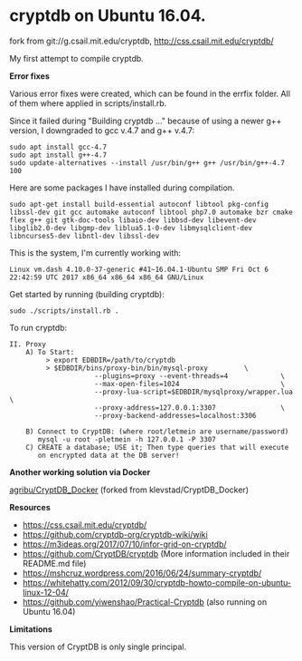 # cryptdb on Ubuntu 16.04.
fork from git://g.csail.mit.edu/cryptdb, http://css.csail.mit.edu/cryptdb/

My first attempt to compile cryptdb. 

**Error fixes**

Various error fixes were created, which can be found in the errfix folder. 
All of them where applied in scripts/install.rb.

Since it failed during "Building cryptdb ..." because of using a newer g++ version, I downgraded to gcc v.4.7 and g++ v.4.7:
```
sudo apt install gcc-4.7
sudo apt install g++-4.7
sudo update-alternatives --install /usr/bin/g++ g++ /usr/bin/g++-4.7 100
```

Here are some packages I have installed during compilation.
```
sudo apt-get install build-essential autoconf libtool pkg-config libssl-dev git gcc automake autoconf libtool php7.0 automake bzr cmake flex g++ git gtk-doc-tools libaio-dev libbsd-dev libevent-dev libglib2.0-dev libgmp-dev liblua5.1-0-dev libmysqlclient-dev libncurses5-dev libntl-dev libssl-dev
```

This is the system, I'm currently working with:
```
Linux vm.dash 4.10.0-37-generic #41~16.04.1-Ubuntu SMP Fri Oct 6 22:42:59 UTC 2017 x86_64 x86_64 x86_64 GNU/Linux
```

Get started by running (building cryptdb):
```
sudo ./scripts/install.rb .
```

To run cryptdb:
```
II. Proxy
    A) To Start: 
         > export EDBDIR=/path/to/cryptdb
         > $EDBDIR/bins/proxy-bin/bin/mysql-proxy         \
                     --plugins=proxy --event-threads=4             \
                     --max-open-files=1024                         \
                     --proxy-lua-script=$EDBDIR/mysqlproxy/wrapper.lua \
                     --proxy-address=127.0.0.1:3307                \
                     --proxy-backend-addresses=localhost:3306

    B) Connect to CryptDB: (where root/letmein are username/password)
       mysql -u root -pletmein -h 127.0.0.1 -P 3307
    C) CREATE a database; USE it; Then type queries that will execute
       on encrypted data at the DB server!
```

**Another working solution via Docker**

[agribu/CryptDB_Docker](https://github.com/agribu/CryptDB_Docker)
(forked from klevstad/CryptDB_Docker)

**Resources**

* https://css.csail.mit.edu/cryptdb/
* https://github.com/cryptdb-org/cryptdb-wiki/wiki
* https://m3ideas.org/2017/07/10/infor-grid-on-cryptdb/
* https://github.com/CryptDB/cryptdb (More information included in their README.md file)
* https://mshcruz.wordpress.com/2016/06/24/summary-cryptdb/
* https://whitehatty.com/2012/09/30/cryptdb-howto-compile-on-ubuntu-linux-12-04/
* https://github.com/yiwenshao/Practical-Cryptdb (also running on Ubuntu 16.04)

**Limitations**

This version of CryptDB is only single principal.
